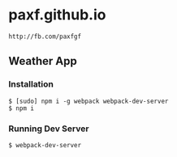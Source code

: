 # paxf.github.io
```
http://fb.com/paxfgf
```
## Weather App

### Installation
```
$ [sudo] npm i -g webpack webpack-dev-server
$ npm i
```

### Running Dev Server
```
$ webpack-dev-server
```
